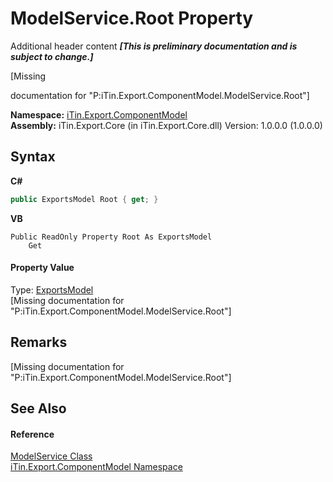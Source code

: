 # ModelService.Root Property 
Additional header content _**\[This is preliminary documentation and is subject to change.\]**_

\[Missing <summary> documentation for "P:iTin.Export.ComponentModel.ModelService.Root"\]

**Namespace:**&nbsp;<a href="55171ca4-890c-0ab2-e812-efe82bc0b686">iTin.Export.ComponentModel</a><br />**Assembly:**&nbsp;iTin.Export.Core (in iTin.Export.Core.dll) Version: 1.0.0.0 (1.0.0.0)

## Syntax

**C#**<br />
``` C#
public ExportsModel Root { get; }
```

**VB**<br />
``` VB
Public ReadOnly Property Root As ExportsModel
	Get
```


#### Property Value
Type: <a href="c5606475-afec-0e56-1277-644804e4b2ce">ExportsModel</a><br />\[Missing <value> documentation for "P:iTin.Export.ComponentModel.ModelService.Root"\]

## Remarks
\[Missing <remarks> documentation for "P:iTin.Export.ComponentModel.ModelService.Root"\]

## See Also


#### Reference
<a href="f213397c-98d2-e1a7-3dad-4b15918fbe84">ModelService Class</a><br /><a href="55171ca4-890c-0ab2-e812-efe82bc0b686">iTin.Export.ComponentModel Namespace</a><br />